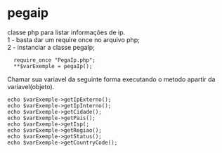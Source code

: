 # pegaip
classe php para listar informações de ip.<br/>
1 - basta dar um require once no arquivo php;<br/>
2 - instanciar a classe pegaIp;<br/>

```
  require_once "PegaIp.php";
  **$varExemple = pegaIp();
```

Chamar sua variavel da seguinte forma executando o metodo apartir da variavel(objeto).

```
echo $varExemple->getIpExterno();
echo $varExemple->getIpInterno();
echo $varExemple->getCidade();
echo $varExemple->getPais();
echo $varExemple->getIsp(;
echo $varExemple->getRegiao();
echo $varExemple->getStatus();
echo $varExemple->getCountryCode();
```
